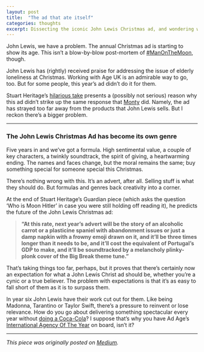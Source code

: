 ```yaml
---
layout: post
title:  "The ad that ate itself"
categories: thoughts
excerpt: Dissecting the iconic John Lewis Christmas ad, and wondering what comes next for the format.
---
```

John Lewis, we have a problem. The annual Christmas ad is starting to show its age. This isn’t a blow-by-blow post-mortem of [#ManOnTheMoon](https://www.youtube.com/watch?v=wuz2ILq4UeA), though.

John Lewis has (rightly) received praise for addressing the issue of elderly loneliness at Christmas. Working with Age UK is an admirable way to go, too. But for some people, this year’s ad didn’t do it for them.

Stuart Heritage’s [hilarious take](https://www.theguardian.com/media/tvandradioblog/2015/nov/06/john-lewis-christmas-advert-who-is-moon-hitler) presents a (possibly not serious) reason why this ad didn’t strike up the same response that [Monty](https://www.youtube.com/watch?v=iccscUFY860) did. Namely, the ad has strayed too far away from the products that John Lewis sells. But I reckon there’s a bigger problem.

---------------

### The John Lewis Christmas Ad has become its own genre

Five years in and we’ve got a formula. High sentimental value, a couple of key characters, a twinkly soundtrack, the spirit of giving, a heartwarming ending. The names and faces change, but the moral remains the same; buy something special for someone special this Christmas.

There’s nothing wrong with this. It’s an advert, after all. Selling stuff is what they should do. But formulas and genres back creativity into a corner.

At the end of Stuart Heritage’s Guardian piece (which asks the question ‘Who is Moon Hitler’ in case you were still holding off reading it), he predicts the future of the John Lewis Christmas ad:

> **“At this rate, next year’s advert will be the story of an alcoholic carrot or a plasticine spaniel with abandonment issues or just a damp napkin with a frowny emoji drawn on it, and it’ll be three times longer than it needs to be, and it’ll cost the equivalent of Portugal’s GDP to make, and it’ll be soundtracked by a melancholy plinky-plonk cover of the Big Break theme tune.”**

That’s taking things too far, perhaps, but it proves that there’s certainly now an expectation for what a John Lewis Christ ad should be, whether you’re a cynic or a true believer. The problem with expectations is that it’s as easy to fall short of them as it is to surpass them.

In year six John Lewis have their work cut out for them. Like being Madonna, Tarantino or Taylor Swift, there’s a pressure to reinvent or lose relevance. How do you go about delivering something spectacular every year without [doing a Coca-Cola](https://www.youtube.com/watch?v=-gMjPezr8TY)? I suppose that’s why you have Ad Age’s [International Agency Of The Year](http://www.adamandeveddb.com/) on board, isn’t it?

---------------

*This piece was originally posted on [Medium](https://medium.com/@freddiewrites/the-advert-that-ate-itself-300bd9fe6066#.cwae3f7vo).*
